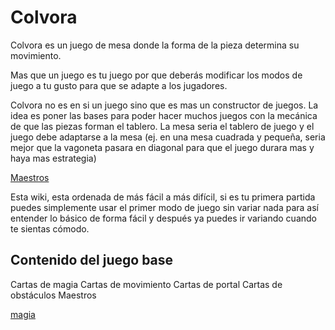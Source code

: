 # Colvora

Colvora es un juego de mesa donde la forma de la pieza determina su movimiento.

Mas que un juego es tu juego por que deberás modificar los modos de juego a tu gusto para que se adapte a los jugadores.

Colvora no es en si un juego sino que es mas un constructor de juegos. La idea es poner las bases para poder hacer muchos juegos con la mecánica de que las piezas forman el tablero. La mesa seria el tablero de juego y el juego debe adaptarse a la mesa (ej. en una mesa cuadrada y pequeña, seria mejor que la vagoneta pasara en diagonal para que el juego durara mas y haya mas estrategia)

[Maestros](Maestros.md)

Esta wiki, esta ordenada de más fácil a más difícil, si es tu primera partida puedes simplemente usar el primer modo de juego sin variar nada para así entender lo básico de forma fácil y después ya puedes ir variando cuando te sientas cómodo.



## Contenido del juego base

Cartas de magia
Cartas de movimiento
Cartas de portal
Cartas de obstáculos
Maestros

[magia](magia.md)
